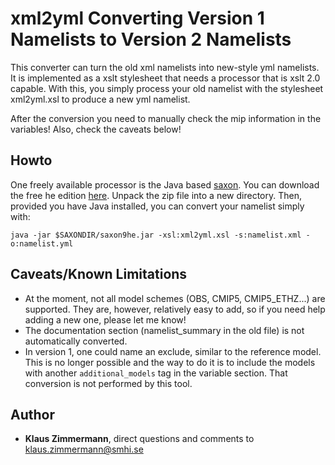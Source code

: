 # xml2yml Converting Version 1 Namelists to Version 2 Namelists

This converter can turn the old xml namelists into new-style yml namelists.
It is implemented as a xslt stylesheet that needs a processor that is xslt 2.0 capable.
With this, you simply process your old namelist with the stylesheet xml2yml.xsl to produce
a new yml namelist.

After the conversion you need to manually check the mip information in the variables!
Also, check the caveats below!

## Howto
One freely available processor is the Java based [saxon](http://saxon.sourceforge.net/).
You can download the free he edition [here](https://sourceforge.net/projects/saxon/files/latest/download?source=files).
Unpack the zip file into a new directory. Then, provided you have Java installed, you can convert your namelist
simply with:
```
java -jar $SAXONDIR/saxon9he.jar -xsl:xml2yml.xsl -s:namelist.xml -o:namelist.yml
```

## Caveats/Known Limitations
* At the moment, not all model schemes (OBS, CMIP5, CMIP5_ETHZ...) are supported.
  They are, however, relatively easy to add, so if you need help adding a new one,
  please let me know!
* The documentation section (namelist_summary in the old file) is not
  automatically converted.
* In version 1, one could name an exclude, similar to the reference model. This
  is no longer possible and the way to do it is to include the models with
  another `additional_models` tag in the variable section. That conversion is
  not performed by this tool.

## Author
* **Klaus Zimmermann**, direct questions and comments to klaus.zimmermann@smhi.se
